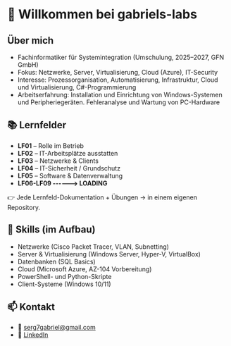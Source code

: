 # 👋 Willkommen bei gabriels-labs

## Über mich
- Fachinformatiker für Systemintegration (Umschulung, 2025–2027, GFN GmbH)  
- Fokus: Netzwerke, Server, Virtualisierung, Cloud (Azure), IT-Security 
- Interesse: Prozessorganisation, Automatisierung, Infrastruktur, Cloud und Virtualisierung, C#-Programmierung
- Arbeitserfahrung: Installation und Einrichtung von Windows-Systemen und Peripheriegeräten. Fehleranalyse und Wartung von PC-Hardware

## 📚 Lernfelder
- **LF01** – Rolle im Betrieb  
- **LF02** – IT-Arbeitsplätze ausstatten  
- **LF03** – Netzwerke & Clients  
- **LF04** – IT-Sicherheit / Grundschutz  
- **LF05** – Software & Datenverwaltung
- **LF06-LF09 ------> LOADING**

👉 Jede Lernfeld-Dokumentation + Übungen → in einem eigenen Repository.  

## 🔧 Skills (im Aufbau)
- Netzwerke (Cisco Packet Tracer, VLAN, Subnetting)  
- Server & Virtualisierung (Windows Server, Hyper-V, VirtualBox)  
- Datenbanken (SQL Basics)  
- Cloud (Microsoft Azure, AZ-104 Vorbereitung)
- PowerShell- und Python-Skripte
- Client-Systeme (Windows 10/11)

## 📫 Kontakt
- 📧 serg7gabriel@gmail.com
- 🔗 <a href="https://www.linkedin.com/in/sergey-gabriel-84b8a438a" target="_blank">LinkedIn</a>
